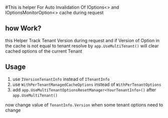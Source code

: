 #This is helper For Auto Invalidation Of IOptions<> and IOptionsMonitorOption<> cache during request

## how Work?
this Helper Track Tenant Version during request and if Version of Option in the cache is not equal to tenant resolve by `app.UseMultiTenant()` will clear cached options of the current Tenant  

## Usage 
1. use `IVersionTenantInfo` instead of `ITenantInfo`
2. use `WithPerTenantManagedCacheOptions` instead of `WithPerTenantOptions`
3. add `app.UseMultiTenantOptionsResetManager<YourTenantInfo>()` after `app.UseMultiTenant()`

now change value of `TenantInfo.Version` when some tenant options need to change
